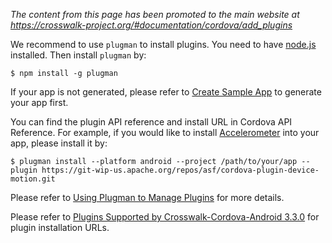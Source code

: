 *The content from this page has been promoted to the main website at https://crosswalk-project.org/#documentation/cordova/add_plugins*

We recommend to use `plugman` to install plugins. You need to have [node.js](http://nodejs.org/) installed. Then install `plugman` by:

    $ npm install -g plugman

If your app is not generated, please refer to [Create Sample App](Create-Sample-App-With-Crosswalk-Cordova-Android) to generate your app first. 

You can find the plugin API reference and install URL in Cordova API Reference. For example, if you would like to install [Accelerometer](http://cordova.apache.org/docs/en/3.3.0/cordova_accelerometer_accelerometer.md.html#Accelerometer) into your app, please install it by:
 
    $ plugman install --platform android --project /path/to/your/app --plugin https://git-wip-us.apache.org/repos/asf/cordova-plugin-device-motion.git

Please refer to [Using Plugman to Manage Plugins](http://cordova.apache.org/docs/en/3.3.0/plugin_ref_plugman.md.html) for more details.

Please refer to [Plugins Supported by Crosswalk-Cordova-Android 3.3.0](Plugins-List-@-3.3.0-Supported-by-Crosswalk-Cordova-Android) for plugin installation URLs.